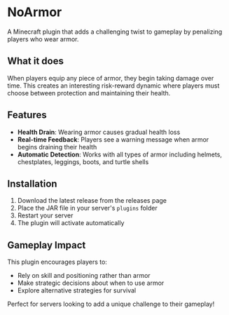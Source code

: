 # NoArmor

A Minecraft plugin that adds a challenging twist to gameplay by penalizing players who wear armor.

## What it does

When players equip any piece of armor, they begin taking damage over time. This creates an interesting risk-reward dynamic where players must choose between protection and maintaining their health.

## Features

- **Health Drain**: Wearing armor causes gradual health loss
- **Real-time Feedback**: Players see a warning message when armor begins draining their health
- **Automatic Detection**: Works with all types of armor including helmets, chestplates, leggings, boots, and turtle shells

## Installation

1. Download the latest release from the releases page
2. Place the JAR file in your server's `plugins` folder
3. Restart your server
4. The plugin will activate automatically

## Gameplay Impact

This plugin encourages players to:
- Rely on skill and positioning rather than armor
- Make strategic decisions about when to use armor
- Explore alternative strategies for survival

Perfect for servers looking to add a unique challenge to their gameplay!